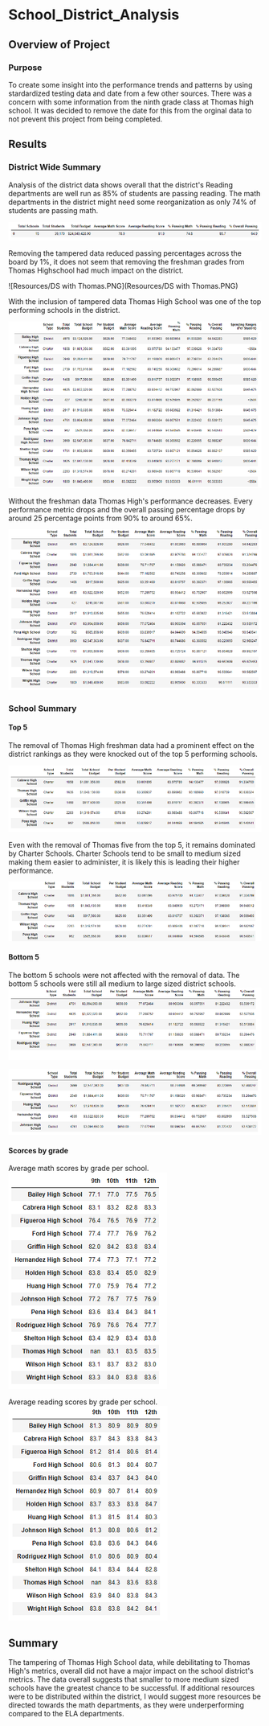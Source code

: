 # School_District_Analysis

## Overview of Project

### Purpose
To create some insight into the performance trends and patterns by using stardardized testing data and date from a few other sources. There was a concern with some information from the ninth grade class at Thomas high school.  It was decided to remove the date for this from the orginal data to not prevent this project from being completed.

## Results

### District Wide Summary 
Analysis of the district data shows overall that the district's Reading departments are well run as 85% of students are passing reading. The math departments in the district might need some reorganization as only 74% of students are passing math.

![Resources/DistrictsummarywoThomas.PNG](Resources/DistrictsummarywoThomas.PNG)
 
Removing the tampered data reduced passing percentages across the board by 1%, it does not seem that removing the freshman grades from Thomas Highschool had much impact on the district.

![Resources/DS with Thomas.PNG](Resources/DS with Thomas.PNG)

With the inclusion of tampered data Thomas High School was one of the top performing schools in the district.

![Resources/SchoolsummarywithThomas.PNG](Resources/SchoolsummarywithThomas.PNG)

Without the freshman data Thomas High's performance decreases. Every performance metric drops and the overall passing percentage drops by around 25 percentage points from 90% to around 65%. 

![Resources/SchoolsumwoThomas.PNG](Resources/SchoolsumwoThomas.PNG)

### School Summary
#### Top 5
The removal of Thomas High freshman data had a prominent effect on the district rankings as they were knocked out of the top 5 performing schools.

![Resources/TopwithoutThomas.PNG](Resources/TopwithoutThomas.PNG)

Even with the removal of Thomas five from the top 5, it remains dominated by Charter Schools. Charter Schools tend to be small to medium sized making them easier to administer, it is likely this is leading their higher performance.

![Resources/TopwithThomas.PNG](Resources/TopwithThomas.PNG)

#### Bottom 5
The bottom 5 schools were not affected with the removal of data. The bottom 5 schools were still all medium to large sized district schools.
![Resources/BottomwoThomas.PNG](Resources/BottomwoThomas.PNG)

![Resources/BottomwithThomas.PNG](Resources/BottomwithThomas.PNG)

#### Scorces by grade

Average math scores by grade per school.
![Resources/AveMathpergrade.PNG](Resources/AveMathpergrade.PNG)

Average reading scores by grade per school.
![Resources/AveReadingpergrade.PNG](Resources/AveReadingpergrade.PNG)

## Summary
The tampering of Thomas High School data, while debilitating to Thomas High's metrics, overall did not have a major impact on the school district's metrics. The data overall suggests that smaller to more medium sized schools have the greatest chance to be successful. If additional resources were to be distributed within the district, I would suggest more resources be directed towards the math departments, as they were underperforming compared to the ELA departments.
